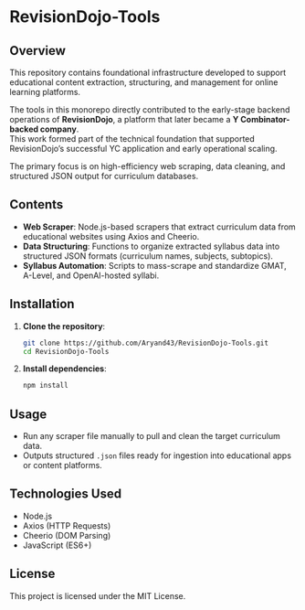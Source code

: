 # RevisionDojo-Tools

## Overview

This repository contains foundational infrastructure developed to support educational content extraction, structuring, and management for online learning platforms.

The tools in this monorepo directly contributed to the early-stage backend operations of **RevisionDojo**, a platform that later became a **Y Combinator-backed company**.  
This work formed part of the technical foundation that supported RevisionDojo’s successful YC application and early operational scaling.

The primary focus is on high-efficiency web scraping, data cleaning, and structured JSON output for curriculum databases.

## Contents

- **Web Scraper**: Node.js-based scrapers that extract curriculum data from educational websites using Axios and Cheerio.
- **Data Structuring**: Functions to organize extracted syllabus data into structured JSON formats (curriculum names, subjects, subtopics).
- **Syllabus Automation**: Scripts to mass-scrape and standardize GMAT, A-Level, and OpenAI-hosted syllabi.

## Installation

1. **Clone the repository**:
   ```bash
   git clone https://github.com/Aryand43/RevisionDojo-Tools.git
   cd RevisionDojo-Tools
   ```

2. **Install dependencies**:
   ```bash
   npm install
   ```

## Usage

- Run any scraper file manually to pull and clean the target curriculum data.
- Outputs structured `.json` files ready for ingestion into educational apps or content platforms.

## Technologies Used

- Node.js
- Axios (HTTP Requests)
- Cheerio (DOM Parsing)
- JavaScript (ES6+)

## License

This project is licensed under the MIT License.
